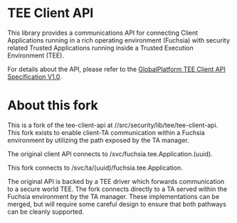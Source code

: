# TEE Client API

This library provides a communications API for connecting Client Applications
running in a rich operating environment (Fuchsia) with security related Trusted
Applications running inside a Trusted Execution Environment (TEE).

For details about the API, please refer to the [GlobalPlatform TEE Client API
Specification V1.0](https://globalplatform.org/specs-library/tee-client-api-specification/).

# About this fork

This is a fork of the tee-client-api at //src/security/lib/tee/tee-client-api.
This fork exists to enable client-TA communication within a Fuchsia environment by utilizing
the path exposed by the TA manager.

The original client API connects to /svc/fuchsia.tee.Application.(uuid).

This fork connects to /svc/ta/(uuid)/fuchsia.tee.Application.

The original API is backed by a TEE driver which forwards communication to a secure world TEE.
The fork connects directly to a TA served within the Fuchsia environment by the TA manager.
These implementations can be merged, but will require some careful design to ensure that both
pathways can be cleanly supported.